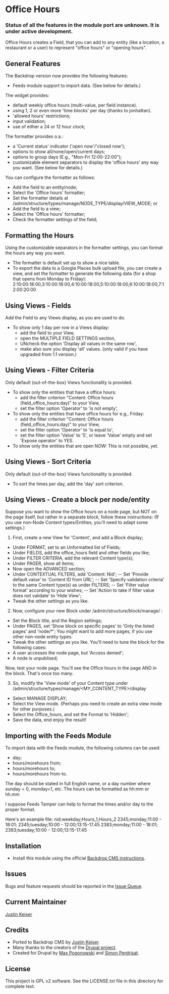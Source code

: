# Office Hours

### Status of all the features in the module port are unknown.  It is under active development.

Office Hours creates a Field, that you can add to any entity (like a location,
a restaurant or a user) to represent "office hours" or "opening hours".

## General Features
The Backdrop version now provides the following features: 
- Feeds module support to import data. (See below for details.)

The widget provides:
- default weekly office hours (multi-value, per field instance).
- using 1, 2 or even more 'time blocks' per day (thanks to jonhattan).
- 'allowed hours' restrictions;
- input validation;
- use of either a 24 or 12 hour clock;

The formatter provides o.a.:
- a 'Current status' indicator ('open now'/'closed now');
- options to show all/none/open/current days;
- options to group days (E.g., "Mon-Fri 12:00-22:00");
- customizable element separators to display the 'office hours' any way you want. (See below for details.)

You can configure the formatter as follows:
- Add the field to an entity/node;
- Select the 'Office hours' formatter;
- Set the formatter details at /admin/structure/types/manage/NODE_TYPE/display/VIEW_MODE;
or
- Add the field to a view;
- Select the 'Office hours' formatter;
- Check the formatter settings of the field;

## Formatting the Hours
Using the customizable separators in the formatter settings, you can format the hours any way you want. 
- The formatter is default set up to show a nice table.
- To export the data to a Google Places bulk upload file, you can create a view,
  and set the formatter to generate the following data (for a shop that opens from Monday to Friday): 
    2:10:00:18:00,3:10:00:18:00,4:10:00:18:00,5:10:00:18:00,6:10:00:18:00,7:12:00:20:00

## Using Views - Fields
Add the Field to any Views display, as you are used to do.
- To show only 1 day per row in a Views display: 
  - add the field to your View,
  - open the MULTIPLE FIELD SETTINGS section,
  - UNcheck the option 'Display all values in the same row',
  - make also sure you display 'all' values. (only valid if you have upgraded from 1.1 version.)

## Using Views - Filter Criteria
Only default (out-of-the-box) Views functionality is provided.
- To show only the entities that have a office hours: 
  - add the filter criterion "Content: Office hours (field_office_hours:day)" to your View,
  - set the filter option 'Operator' to 'is not empty',
- To show only the entities that have office hours for e.g., Friday: 
  - add the filter criterion "Content: Office hours (field_office_hours:day)" to your View,
  - set the filter option 'Operator' to 'is equal to',
  - set the filter option 'Value' to '5', or leave 'Value' empty and set 'Expose operator' to YES.
- To show only the entities that are open NOW: 
  This is not possible, yet. 

## Using Views - Sort Criteria
Only default (out-of-the-box) Views functionality is provided.
- To sort the times per day, add the 'day' sort criterion. 

## Using Views - Create a block per node/entity
Suppose you want to show the Office hours on a node page, but NOT on the page itself, 
but rather in a separate block, follow these instructions:
(If you use non-Node Content types/Entities, you'll need to adapt some settings.)
1. First, create a new View for 'Content', and add a Block display;
 - Under FORMAT, set to an Unformatted list of Fields;
 - Under FIELDS, add the office_hours field and other fields you like;
 - Under FILTER CRITERIA, add the relevant Content type(s);
 - Under PAGER, show all items;
 - Now open the ADVANCED section;
 - Under CONTEXTUAL FILTERS, add 'Content: Nid';
 -- Set 'Provide default value' to 'Content ID from URL';
 -- Set 'Specify validation criteria' to the same Content type(s) as under FILTERS;
 -- Set 'Filter value format' according to your wishes;
 -- Set 'Action to take if filter value does not validate' to 'Hide View';
 - Tweak the other settings as you like.

2. Now, configure your new Block under /admin/structure/block/manage/ : 
 - Set the Block title, and the Region settings;
 - Under PAGES, set 'Show block on specific pages' to 'Only the listed pages' and 'node/*';
   You might want to add more pages, if you use other non-node entity types.
 - Tweak the other settings as you like.
 You'll need to tune the block for the following cases: 
 - A user accesses the node page, but 'Access denied';
 - A node is unpublised;

Now, test your node page. You'll see the Office hours in the page AND in the block. That's once too many.

3. So, modify the 'View mode' of your Content type under /admin/structure/types/manage/<MY_CONTENT_TYPE>/display
 - Select MANAGE DISPLAY;
 - Select the View mode. (Perhaps you need to create an extra view mode for other purposes.)
 - Select the Office_hours, and set the Format to 'Hidden';
 - Save the data, end enjoy the result!

## Importing with the Feeds Module
To import data with the Feeds module, the following columns can be used:
- day;
- hours/morehours from;
- hours/morehours to;
- hours/morehours from-to.

The day should be stated in full English name, or a day number where sunday = 0, monday=1, etc.
The hours can be formatted as hh:mm or hh.mm

I suppose Feeds Tamper can help to format the times and/or day to the proper format.

Here's an example file:
nid;weekday;Hours_1;Hours_2
2345;monday;11:00 - 18:01;
2345;tuesday;10:00 - 12:00;13:15-17.45
2383;monday;11:00 - 18:01;
2383;tuesday;10:00 - 12:00;13:15-17.45

## Installation

- Install this module using the official
  [Backdrop CMS instructions](https://backdropcms.org/user-guide/modules).

## Issues

Bugs and feature requests should be reported in the
[Issue Queue](https://github.com/backdrop-contrib/office_hours/issues).

## Current Maintainer

[Justin Keiser](https://github.com/keiserjb)

## Credits

- Ported to Backdrop CMS by [Justin Keiser](https://github.com/keiserjb).
- Many thanks to the creators of the [Drupal project](https://www.drupal.org/project/office_hours).
- Created for Drupal by [Max Pogonowski](https://www.drupal.org/u/darvanen) and
           [Simon Perdrisat](https://www.drupal.org/u/gagarine).

## License

This project is GPL v2 software. See the LICENSE.txt file in this directory for complete text.
